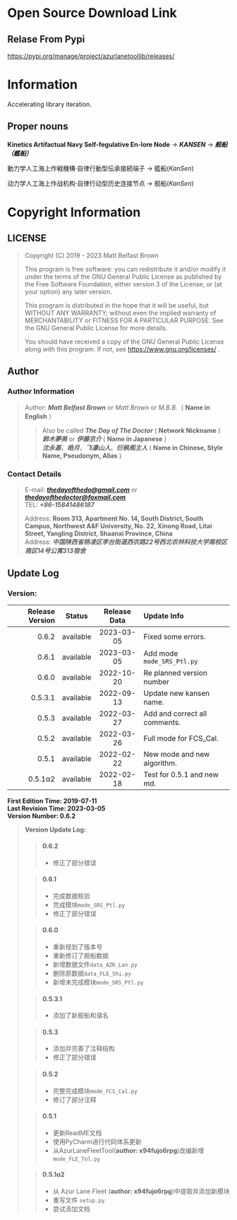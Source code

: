 # Open Source Download Link 

## Relase From Pypi
https://pypi.org/manage/project/azurlanetoollib/releases/

# Information 
Accelerating library iteration.
## Proper nouns 
**Kinetics Artifactual Navy Self-fegulative En-lore Node**
-> ***KANSEN*** -> ***舰船（艦船）***

動力学人工海上作戦機構·自律行動型伝承接続端子  -> 艦船(*KanSen*)

动力学人工海上作战机构·自律行动型历史连接节点  -> 舰船(*KanSen*)

# Copyright Information 

## LICENSE 
> Copyright (C) 2019 - 2023 Matt Belfast Brown  
>   
> This program is free software: you can redistribute it and/or modify it under the terms of the GNU General Public License as published by the Free Software Foundation, either version 3 of the License, or (at your option) any later version.  
>    
> This program is distributed in the hope that it will be useful, but WITHOUT ANY WARRANTY; without even the implied warranty of MERCHANTABILITY or FITNESS FOR A PARTICULAR PURPOSE.  See the GNU General Public License for more details.  
>   
> You should have received a copy of the GNU General Public License along with this program.  If not, see <https://www.gnu.org/licenses/> .  

## Author  
### Author Information  
> Author: ***Matt Belfast Brown*** or *Matt Brown* or *M.B.B.*（ **Name in English** ）  
>> Also be called ***The Day of The Doctor*** ( **Network Nickname** )  
>> ***鈴木夢美*** or ***伊藤京介*** ( **Name in Japanese** )  
>> ***沈永基***，***皓月***，***飞瀑山人***，***衍枫阁主人*** ( **Name in Chinese, Style Name, Pseudonym, Alias** ) 
    
### Contact Details 
> E-mail: ***thedayofthedo@gmail.com*** or ***thedayofthedoctor@foxmail.com***   
> TEL: ___+86-15841486187___ 
>  
> Address: **Room 313, Apartment No. 14, South District, South Campus, Northwest A&F University, No. 22, Xinong Road, Litai Street, Yangling District, Shaanxi Province, China**  
> Address: ***中国陕西省杨凌区李台街道西农路22号西北农林科技大学南校区南区14号公寓313宿舍***  
   
## Update Log
### Version:  

| Release Version |  Status   | Release Data | Update Info                   | 
|----------------:|:---------:|:------------:|:------------------------------|
|           0.6.2 | available |  2023-03-05  | Fixed some errors.            |
|           0.6.1 | available |  2023-03-05  | Add mode `mode_SRS_Ptl.py`    |
|           0.6.0 | available |  2022-10-20  | Re planned version number     |                                     |
|         0.5.3.1 | available |  2022-09-13  | Update new kansen name.       |
|           0.5.3 | available |  2022-03-27  | Add and correct all comments. |
|           0.5.2 | available |  2022-03-26  | Full mode for FCS_Cal.        |
|           0.5.1 | available |  2022-02-22  | New mode and new algorithm.   |
|         0.5.1α2 | available |  2022-02-18  | Test for 0.5.1 and new md.    |


**First Edition Time: 2019-07-11**  
**Last Revision Time: 2023-03-05**  
**Version Number: 0.6.2**

> **Version Update Log:**
> 
>> #### 0.6.2
>> + 修正了部分错误
> 
>> #### 0.6.1
>> + 完成数据核验
>> + 完成模块`mode_SRS_Ptl.py`
>> + 修正了部分错误
> 
>> #### 0.6.0
>> + 重新规划了版本号
>> + 重新修订了舰船数据
>> + 新增数据文件`data_AZR_Lan.py`
>> + 删除原数据`data_FLE_Shi.py`
>> + 新增未完成模块`mode_SRS_Ptl.py`
>
>>#### 0.5.3.1
>> + 添加了新舰船和谐名
>
>>#### 0.5.3
>> + 添加并完善了注释结构
>> + 修正了部分错误
> 
>> #### 0.5.2
>> - 完整完成模块`mode_FCS_Cal.py`
>> - 修订了部分注释
> 
>> #### 0.5.1  
>> + 更新ReadME文档  
>> + 使用PyCharm进行代码体系更新
>> + 从AzurLaneFleetTool(**author: x94fujo6rpg**)改编新增`mode_FLE_Tol.py`
> 
>> #### 0.5.1α2
>> + 从 Azur Lane Fleet  (**author: x94fujo6rpg**)中提取并添加新模块
>> + 重写文件 `setup.py`.
>> + 尝试添加文档